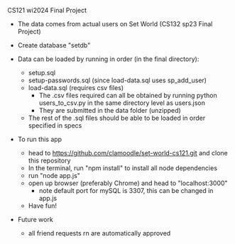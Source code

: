 CS121 wi2024 Final Project

- The data comes from actual users on Set World (CS132 sp23 Final Project)
- Create database "setdb"
- Data can be loaded by running in order (in the final directory):
    - setup.sql
    - setup-passwords.sql (since load-data.sql uses sp_add_user)
    - load-data.sql (requires csv files)
        - The .csv files required can all be obtained by running python users_to_csv.py in the same directory level as users.json
        - They are submitted in the data folder (unzipped)
    - The rest of the .sql files should be able to be loaded in order specified in specs

- To run this app
    - head to https://github.com/clamoodle/set-world-cs121.git and clone this repository
    - In the terminal, run "npm install" to install all node dependencies
    - run "node app.js"
    - open up browser (preferably Chrome) and head to "localhost:3000"
        - note default port for mySQL is 3307, this can be changed in app.js
    - Have fun!

- Future work
    - all friend requests rn are automatically approved
